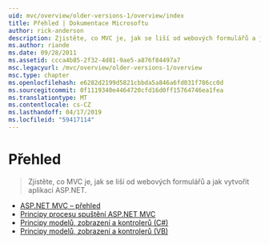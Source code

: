 ```yaml
---
uid: mvc/overview/older-versions-1/overview/index
title: Přehled | Dokumentace Microsoftu
author: rick-anderson
description: Zjistěte, co MVC je, jak se liší od webových formulářů a jak vytvořit aplikaci ASP.NET.
ms.author: riande
ms.date: 09/28/2011
ms.assetid: ccca4b85-2f32-4d81-9ae5-a876f84497a7
msc.legacyurl: /mvc/overview/older-versions-1/overview
msc.type: chapter
ms.openlocfilehash: e6282d2199d5821cbbda5a846a6fd031f786cc0d
ms.sourcegitcommit: 0f1119340e4464720cfd16d0ff15764746ea1fea
ms.translationtype: MT
ms.contentlocale: cs-CZ
ms.lasthandoff: 04/17/2019
ms.locfileid: "59417114"
---
```

# <a name="overview"></a>Přehled

> Zjistěte, co MVC je, jak se liší od webových formulářů a jak vytvořit aplikaci ASP.NET.


- [ASP.NET MVC – přehled](asp-net-mvc-overview.md)
- [Principy procesu spuštění ASP.NET MVC](understanding-the-asp-net-mvc-execution-process.md)
- [Principy modelů, zobrazení a kontrolerů (C#)](understanding-models-views-and-controllers-cs.md)
- [Principy modelů, zobrazení a kontrolerů (VB)](understanding-models-views-and-controllers-vb.md)
